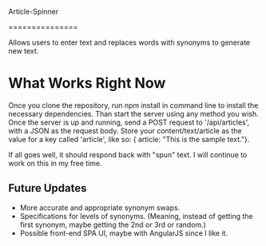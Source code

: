 Article-Spinner

===============

Allows users to enter text and replaces words with synonyms to generate new text.

<h1>What Works Right Now</h1>
<p>
	Once you clone the repository, run npm install in command line to install the necessary dependencies. Than start the server using any method you wish. Once the server is up and running, send a POST request to '/api/articles', with a JSON as the request body. Store your content/text/article as the value for a key called 'article', like so: { article: "This is the sample text."}.
</p>
<p>
	If all goes well, it should respond back with "spun" text. I will continue to work on this in my free time.
</p>
<h2>Future Updates</h2>
<ul>
	<li>More accurate and appropriate synonym swaps.</li>
	<li>Specifications for levels of synonyms. (Meaning, instead of getting the first synonym, maybe getting the 2nd or 3rd or random.)</li>
	<li>Possible front-end SPA UI, maybe with AngularJS since I like it.</li>
</ul>
